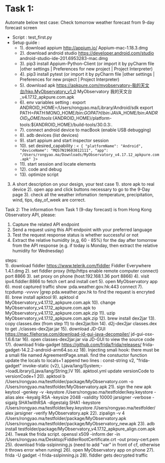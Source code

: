 # Task 1:
 Automate below test case:
 Check tomorrow weather forecast from 9-day forecast screen

* Script : 
      test_first.py
* Setup guide :
     - 1). download appium  http://appium.io/  Appium-mac-1.18.3.dmg
     - 2). download android studio  https://developer.android.com/studio android-studio-ide-201.6953283-mac.dmg
     - 3). pip3 install Appium-Python-Client (or import it by pyCharm  file |other settings | Preferences for new project | Project Interpreter)
     - 4). pip3 install pytest (or import it by pyCharm file |other settings | Preferences for new project | Project Interpreter)
     - 5). download apk https://apkpure.com/myobservatory-我的天文台/hko.MyObservatory_v1_0 MyObservatory 我的天文台_v4.17.12_apkpure.com.apk
     - 6). env variables setting : 
           export ANDROID_HOME=/Users/rongyao.ma/Library/Android/sdk
           export PATH=$PATH:$MONO_HOME/bin:${GOPATH}/bin:$JAVA_HOME/bin:${ANDROID_HOME}/tools:${ANDROID_HOME}/platform-tools:${ANDROID_HOME}/build-tools/30.0.3:.
     - 7). connect android device to macBook (enable USB debugging)
     - 8). adb devices (list devices) 
     - 9). start appium and start inspector session
     - 10). set desired_capability :
            `< {
                 "platformName": "Android",
                 "deviceName": "MQS7N19603012111",
                 "app": "/Users/rongyao.ma/Downloads/MyObservatory_v4.17.12_apkpure.com.apk"
             }>`
     - 11). start session and locate elements 
     - 12). code and debug
     - 13). optimize script

3. A short description on your design, your test case
   1). store apk to real device
   2). open app and click buttons necessary to go to the 9-Day page
   3). check all the weather infomation :temperature, precipitation, wind, tips, day_of_week are correct.



Task 2:
The information from Task 1 (9-day forecast) is from Hong Kong Observatory API, please:
1. Capture the related API endpoint
2. Send a request using this API endpoint with your preferred language
3. Test the request response status is whether successful or not
4. Extract the relative humidity (e,g, 60 - 85%) for ​the day after tomorrow​ from the API
response (e.g. if today is Monday, then extract the relative humidity for Wednesday)

steps:  
    1). download fiddler  https://www.telerik.com/fiddler    Fiddler Everywhere 1.4.1.dmg
    2). set fiddler proxy (http/https enable remote computer connect) port 8866
    3). set proxy on phone (host:192.168.1.36 port 8866)
    4). visit ipv4.fiddler:8866 to fetch cert and install cert
    5). open MyObservatory app
    6). most captured traffic show :pda.weather.gov.hk:443 connect
    7). tcpdump -vvvvv |grep pda.weather.gov.hk to find the request is encryted
    8). brew install apktool
    9). apktool d MyObservatory_v4.17.12_apkpure.com.apk
    10). change MyObservatory_v4.17.12_apkpure.com.apk to MyObservatory_v4.17.12_apkpure.com.apk.zip
    11). uzip MyObservatory_v4.17.12_apkpure.com.apk.zip
    12). brew install dex2jar
    13). copy classes.dex (from step 11) to dex2jar/bin
    14). d2j-dex2jar classes.dex to get ./classes-dex2jar.jar
    15). download JD-GUI  https://mac.filehorse.com/download-jd-gui-java-decompiler/  jd-gui-osx-1.6.6.tar
    16). open classes-dex2jar.jar via JD-GUI to view the source code
    17). download frida-gadget https://github.com/frida/frida/releases/  frida-gadget-14.2.2-android-arm64.so.xz
    18). Injecting smali hook:
                           <activity android:configChanges="orientation" android:label="@string/app_name" android:name="hko.MyObservatory_v1_0.AgreementPage"                    android:noHistory="true" android:screenOrientation="portrait">
                          <intent-filter>
                              <action android:name="android.intent.action.MAIN"/>
                              <category android:name="android.intent.category.LAUNCHER"/>
                          </intent-filter>
                      </activity>
            there must be a smali file named AgreementPage.smali. find the constuctor function
            update the locals to locals+1
            append two lines : 
                  const-string v2, "frida-gadget"
                  invoke-static {v2}, Ljava/lang/System;->loadLibrary(Ljava/lang/String;)V
     19). apktool.yml update versionCode to versionCode+1
     20). apktool b  /Users/rongyao.ma/testfolder/package/MyObservatory.com  -o /Users/rongyao.ma/testfolder/MyObservatory.apk
     21). sign the new apk
          keytool -genkey -v -keystore /Users/rongyao.ma/testfolder/key.keystore -alias alex -keyalg RSA -keysize 2048 -validity 10000
          jarsigner -verbose -sigalg SHA1withRSA -digestalg SHA1 -keystore /Users/rongyao.ma/testfolder/key.keystore /Users/rongyao.ma/testfolder/ alex
          jarsigner -verify MyObservatory.apk
     22). zipalign -v 4 /Users/rongyao.ma/testfolder/package/MyObservatory.apk /Users/rongyao.ma/testfolder/package/MyObservatory_new.apk
     23). adb install testfolder/package/MyObservatory_v4.17.12_apkpure_align.com.apk
     24). Tweak the frida script.
          openssl x509 -inform der -in /Users/rongyao.ma/Desktop/FiddlerRootCertificate.crt  -out proxy-cert.pem
     25). download frida-sslpinning.js (need to add "var" in front of cf, otherwise it throws error when runing)
     26). open MyObservatory app on phone
     27). frida -U gadget -l frida-sslpinning.js
     28). fiddler gets decrypted traffic


